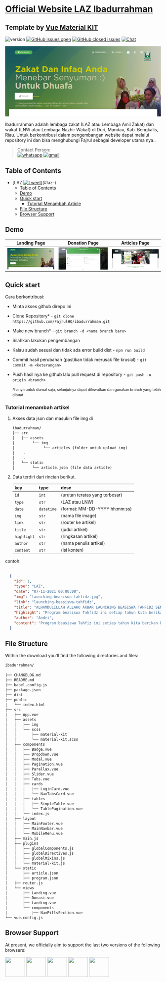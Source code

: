 # [Official Website LAZ Ibadurrahman](https://laz.ibadurrahman.org/#/)

## Template by [Vue Material KIT](https://www.creative-tim.com/product/vue-material-kit)

![version](https://img.shields.io/badge/version-1.2.2-blue.svg) [![GitHub issues open](https://img.shields.io/github/issues/creativetimofficial/vue-material-kit.svg)](https://github.com/creativetimofficial/vue-material-kit/issues?q=is%3Aopen+is%3Aissue) [![GitHub closed issues](https://img.shields.io/github/issues-closed-raw/creativetimofficial/vue-material-kit.svg?maxAge=259200)](https://github.com/creativetimofficial/vue-material-kit/issues?q=is%3Aissue+is%3Aclosed) [![Chat](https://img.shields.io/badge/chat-on%20discord-7289da.svg)](https://discord.gg/E4aHAQy)

![Product Gif](landing-page.png)

Ibadurrahman adalah lembaga zakat (LAZ atau Lembaga Amil Zakat) dan wakaf (LNW atau Lembaga Nazhir Wakaf) di Duri, Mandau, Kab. Bengkalis, Riau. Untuk berkontribusi dalam pengembangan website dapat melalui repository ini dan bisa menghubungi Fajrul sebagai developer utama nya..

> Contact Person:<br>
> [![whatsapp](https://img.shields.io/badge/WhatsApp-25D366?style=for-the-badge&logo=whatsapp&logoColor=white)](https://wa.me/+6289637824843)
[![gmail](https://img.shields.io/badge/Gmail-D14836?style=for-the-badge&logo=gmail&logoColor=white)](mailto:fajrulhaqqi50@gmail.com)


## Table of Contents

- [LAZ [![Tweet](https://img.shields.io/twitter/url/http/shields.io.svg?style=social&logo=twitter)](https://twitter.com/home?status=Vue%20Material%20Kit%20-%20Material%20Design%20UI%20Kit%20for%20Vue.js%20https%3A//www.creative-tim.com/product/vue-material-kit%20%23vuejs%20%23ui%20%23kit%20%23vuematerial%20%40creativetim)](#laz-)
  - [Table of Contents](#table-of-contents)
  - [Demo](#demo)
  - [Quick start](#quick-start)
    - [Tutorial Menambah Article](#tutorial-menambah-artikel)
  - [File Structure](#file-structure)
  - [Browser Support](#browser-support)

## Demo

| Landing Page | Donation Page | Articles Page  |
| --- | --- | ---  |
| [![Landing Page](./landing-page.png)](https://demos.creative-tim.com/vue-material-kit/#/login)  | [![Donation Page](./donation-page.png)](https://demos.creative-tim.com/vue-material-kit//landing)  | [![Articles Page](./articles-page.png)](https://demos.creative-tim.com/vue-material-kit/#/profile)


## Quick start

Cara berkontribusi:

- Minta akses github direpo ini
- Clone Repository* - `git clone https://github.com/FajrulHQ/ibadurrahman.git` 
- Make new branch* - `git branch -d <nama branch baru>`
- Silahkan lakukan pengembangan
- Kalau sudah sesuai dan tidak ada error build dist - `npm run build`
- Commit hasil perubahan (pastikan tidak merusak file krusial) - `git commit -m <keterangan>`
- Push hasil nya ke github lalu pull request di repository - `git push -u origin <branch>`

  <small>*hanya untuk diawal saja, selanjutnya dapat dilewatkan dan gunakan branch yang telah dibuat</small>

### Tutorial menambah artikel
1. Akses data json dan masukin file img di 
   ```
   ibadurrahman/
   ├── src
   │   ├── assets
   │        └── img
   │             └── articles (folder untuk upload img)
   │    .
   │    .
   │   └── static
   │        └── article.json (file data article)
    ```
2. Data terdiri dari rincian berikut.

    | key           | type      | desc                                 |
    |---------------| ----------|--------------------------------------|
    | `id`          | `int`     |(urutan teratas yang terbesar)        |
    | `type`        | `str`     |(LAZ atau LNW)                        |
    | `date`        | `datetime`|(format: MM-DD-YYYY hh:mm:ss)         |
    | `img`         | `str`     |(nama file image)                     |
    | `link`        | `str`     |(router ke artikel)                   |
    | `title`       | `str`     |(judul artikel)                       |
    | `highlight`   | `str`     |(ringkasan artikel)                   |
    | `author`      | `str`     |(nama penulis artikel)                |
    | `content`     | `str`     |(isi konten)                          |


contoh:
```json

  {
    "id": 1,
    "type": "LAZ",
    "date": "07-11-2021 00:00:00",
    "img": "launching-beasiswa-tahfidz.jpg",
    "link": "launching-beasiswa-tahfidz",
    "title": "ALHAMDULILLAH ALLAHU AKBAR LAUNCHING BEASISWA TAHFIDZ SENILAI RP 600 JUTA UNTUK 20 MAHASANTRI PPTQ BELADING ",
    "highlight": "Program beasiswa Tahfidz ini setiap tahun kita berikan kepada para santri baru senilai Rp.600 juta/ Tahun",
    "author": "Andri",
    "content": "Program beasiswa Tahfiz ini setiap tahun kita berikan kepada para santri baru senilai Rp.600 juta/ Tahun yang dipilih untuk masuk Pptq Terpadu Ibadurrahman Belading, Dimana sebanyak 20 orang ini sebelumnya sudah diseleksi, baik yang mendaftar maupun yang kita cari. Jadi mereka berasal dari beberapa kecamatan seperti Mandau, Bathin Solapan, Rupat dan lainnya. Dan alhamdulillah pada kesempatan yang sama LAZ Ibadurrahman juga melepas 8 orang Da'i lulusan Pptq Terpadu Ibadurrahman Belading yang telah menyelesaikan pendidikan selama 2 tahun, untuk ditempatkan di desa-desa terpencil di Kabupaten Bengkalis. Insyaallah Laz Ibadurrahman akan menempatkan para Da'i sesuai dengan kebutuhan dan permintaan dari desa-desa bersangkutan( Serai Wangi, Bengkalis, Rupat, Bathin Solapan dan Sungai Pakning.) Semoga da'i da'i memberikan pengabdian terbaiknya ke masyarakat lingkungan mereka di tempat. Menjadi penerang jalan keimanan bagi umat."
  }
```

## File Structure

Within the download you'll find the following directories and files:

```
ibadurrahman/

├── CHANGELOG.md
├── README.md
├── babel.config.js
├── package.json
├── dist
├── public
│   └── index.html
├── src
│   ├── App.vue
│   ├── assets
│   │   ├── img
│   │   └── scss
│   │       ├── material-kit
│   │       └── material-kit.scss
│   ├── components
│   │   ├── Badge.vue
│   │   ├── Dropdown.vue
│   │   ├── Modal.vue
│   │   ├── Pagination.vue
│   │   ├── Parallax.vue
│   │   ├── Slider.vue
│   │   ├── Tabs.vue
│   │   ├── cards
│   │   │   ├── LoginCard.vue
│   │   │   └── NavTabsCard.vue
│   │   ├── tables
│   │   │   ├── SimpleTable.vue
│   │   │   └── TablePagination.vue
│   │   └── index.js
│   ├── layout
│   │   ├── MainFooter.vue
│   │   ├── MainNavbar.vue
│   │   └── MobileMenu.vue
│   ├── main.js
│   ├── plugins
│   │   ├── globalComponents.js
│   │   ├── globalDirectives.js
│   │   ├── globalMixins.js
│   │   └── material-kit.js
│   └── static
│       ├── article.json
│       ├── program.json
│   ├── router.js
│   └── views
│       ├── Landing.vue
│       ├── Donasi.vue
│       ├── Landing.vue
│       └── components
│           ├── NavPillsSection.vue
└── vue.config.js

```

## Browser Support

At present, we officially aim to support the last two versions of the following browsers:

<img src="https://github.com/creativetimofficial/public-assets/blob/master/logos/chrome-logo.png?raw=true" width="64" height="64"> <img src="https://raw.githubusercontent.com/creativetimofficial/public-assets/master/logos/firefox-logo.png" width="64" height="64"> <img src="https://raw.githubusercontent.com/creativetimofficial/public-assets/master/logos/edge-logo.png" width="64" height="64"> <img src="https://raw.githubusercontent.com/creativetimofficial/public-assets/master/logos/safari-logo.png" width="64" height="64"> <img src="https://raw.githubusercontent.com/creativetimofficial/public-assets/master/logos/opera-logo.png" width="64" height="64">